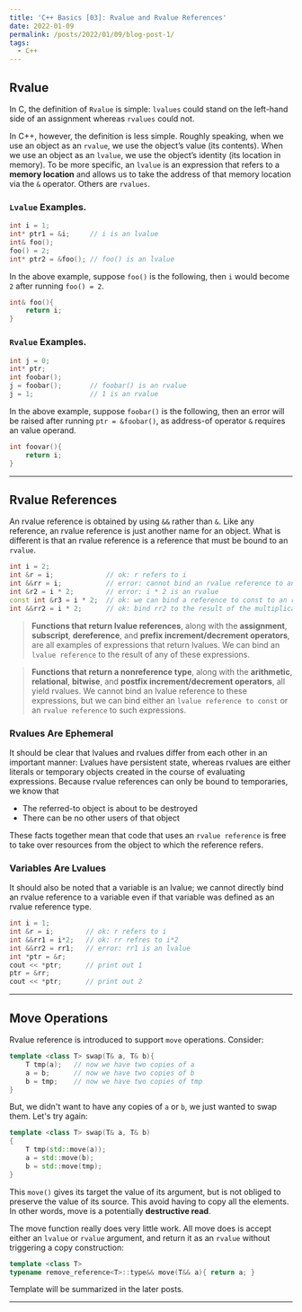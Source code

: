 ```yaml
---
title: 'C++ Basics [03]: Rvalue and Rvalue References'
date: 2022-01-09
permalink: /posts/2022/01/09/blog-post-1/
tags:
  - C++
---
```


## Rvalue
In C, the definition of `Rvalue` is simple: `lvalues` could stand on the left-hand side of an assignment whereas `rvalues` could not.

In C++, however, the definition is less simple. Roughly speaking, when we use an object as an `rvalue`, we use the object’s value (its contents). When we use an object as an `lvalue`, we use the object’s identity (its location in memory). To be more specific, an `lvalue` is an expression that refers to a __memory location__ and allows us to take the address of that memory location via the `&` operator. Others are `rvalues`.

### `Lvalue` Examples.
```cpp
int i = 1;
int* ptr1 = &i;     // i is an lvalue
int& foo();
foo() = 2;
int* ptr2 = &foo(); // foo() is an lvalue
```
In the above example, suppose `foo()` is the following, then `i` would become `2` after running `foo() = 2`.
```cpp
int& foo(){
    return i;
}
```

### `Rvalue` Examples.
```cpp
int j = 0;
int* ptr;
int foobar();
j = foobar();       // foobar() is an rvalue
j = 1;              // 1 is an rvalue
```
In the above example, suppose `foobar()` is the following, then an error will be raised after running `ptr = &foobar()`, as address-of operator `&` requires an value operand.
```cpp
int foovar(){
    return i;
}
```

---
## Rvalue References
An rvalue reference is obtained by using `&&` rather than `&`. Like any reference, an rvalue reference is just another name for an object. What is different is that an rvalue reference is a reference that must be bound to an `rvalue`. 
```cpp
int i = 2;
int &r = i;             // ok: r refers to i
int &&rr = i;           // error: cannot bind an rvalue reference to an lvalue
int &r2 = i * 2;        // error: i * 2 is an rvalue
const int &r3 = i * 2;  // ok: we can bind a reference to const to an rvalue
int &&rr2 = i * 2;      // ok: bind rr2 to the result of the multiplication
```
>__Functions that return lvalue references__, along with the __assignment__, __subscript__, __dereference__, and __prefix increment/decrement operators__, are all examples of expressions that return lvalues. We can bind an `lvalue reference` to the result of any of these expressions.

>__Functions that return a nonreference type__, along with the __arithmetic__, __relational__, __bitwise__, and __postfix increment/decrement operators__, all yield rvalues. We cannot bind an lvalue reference to these expressions, but we can bind either an `lvalue reference to const` or an `rvalue reference` to such expressions.

### Rvalues Are Ephemeral
It should be clear that lvalues and rvalues differ from each other in an important manner: Lvalues have persistent state, whereas rvalues are either literals or temporary objects created in the course of evaluating expressions. Because rvalue references can only be bound to temporaries, we know that 

- The referred-to object is about to be destroyed
- There can be no other users of that object

These facts together mean that code that uses an `rvalue reference` is free to take over resources from the object to which the reference refers.

### Variables Are Lvalues
It should also be noted that a variable is an lvalue; we cannot directly bind an rvalue reference to a variable even if that variable was defined as an rvalue reference type. 
```cpp
int i = 1;
int &r = i;        // ok: r refers to i
int &&rr1 = i*2;   // ok: rr refres to i*2
int &&rr2 = rr1;   // error: rr1 is an lvalue
int *ptr = &r;      
cout << *ptr;      // print out 1
ptr = &rr;
cout << *ptr;      // print out 2
```

---
## Move Operations
Rvalue reference is introduced to support `move` operations. Consider:
```cpp
template <class T> swap(T& a, T& b){
    T tmp(a);   // now we have two copies of a
    a = b;      // now we have two copies of b
    b = tmp;    // now we have two copies of tmp
}
```
But, we didn't want to have any copies of `a` or `b`, we just wanted to swap them. Let's try again:
```cpp
template <class T> swap(T& a, T& b)
{
    T tmp(std::move(a));
    a = std::move(b);   
    b = std::move(tmp);
}
```
This `move()` gives its target the value of its argument, but is not obliged to preserve the value of its source. This avoid having to copy all the elements. In other words, move is a potentially __destructive read__.

The move function really does very little work. All move does is accept either an `lvalue` or `rvalue` argument, and return it as an `rvalue` without triggering a copy construction:
```cpp
template <class T> 
typename remove_reference<T>::type&& move(T&& a){ return a; }
```
Template will be summarized in the later posts.

---
